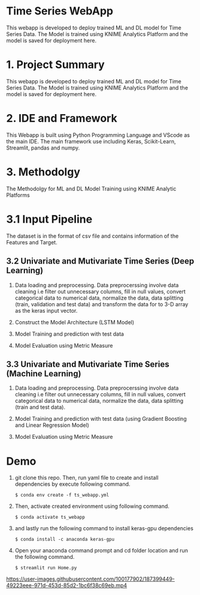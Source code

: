 # Time Series WebApp

This webapp is developed to deploy trained ML and DL model for Time Series Data. The Model is trained using KNIME Analytics Platform and the model is saved for deployment here.

# 1. Project Summary

This webapp is developed to deploy trained ML and DL model for Time Series Data. The Model is trained using KNIME Analytics Platform and the model is saved for deployment here.

# 2. IDE and Framework

This Webapp is built using Python Programming Language and VScode as the main IDE. The main framework use including Keras, Scikit-Learn, Streamlit, pandas and numpy.

# 3. Methodolgy

The Methodolgy for ML and DL Model Training using KNIME Analytic Platforms

# 3.1 Input Pipeline

The dataset is in the format of csv file and contains information of the Features and Target.


## 3.2 Univariate and Mutivariate Time Series (Deep Learning)

1. Data loading and preprocessing. Data preprocerssing involve data cleaning i.e filter out unnecessary columns, fill in null values, convert categorical data to numerical data, normalize the data, data splitting (train, validation and test data) and transform the data for to 3-D array as the keras input vector.

2. Construct the Model Architecture (LSTM Model)

3. Model Training and prediction with test data

4. Model Evaluation using Metric Measure 

## 3.3 Univariate and Mutivariate Time Series (Machine Learning)

1. Data loading and preprocessing. Data preprocerssing involve data cleaning i.e filter out unnecessary columns, fill in null values, convert categorical data to numerical data, normalize the data, data splitting (train and test data).

3. Model Training and prediction with test data (using Gradient Boosting and Linear Regression Model)

4. Model Evaluation using Metric Measure

# Demo

1. git clone this repo. Then, run yaml file to create and install dependencies by execute following command.

   ```
   $ conda env create -f ts_webapp.yml
   ```

2. Then, activate created environment using following command.

   ``` 
   $ conda activate ts_webapp
   ```

3. and lastly run the following command to install keras-gpu dependencies

   ```
   $ conda install -c anaconda keras-gpu
   ```

4. Open your anaconda command prompt and cd folder location and run the following command.

   ```
   $ streamlit run Home.py
   ```

https://user-images.githubusercontent.com/100177902/187399449-49223eee-971d-453d-85d2-1bc6f38c69eb.mp4



